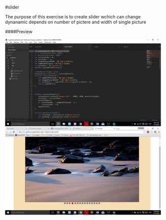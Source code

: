 #slider

The purpose of this exercise is to create slider wchich can change dynanamic  depends on number of pictere and width of single picture




####Preview

![sass-js-coding-test screenshot](https://github.com/andrzejbajuk79/rep7-slider/blob/master/img/Screenshot%20(12).png?raw=true)
![sass-js-coding-test screenshot](https://github.com/andrzejbajuk79/rep7-slider/blob/master/img/Screenshot%20(11).png?raw=true)
